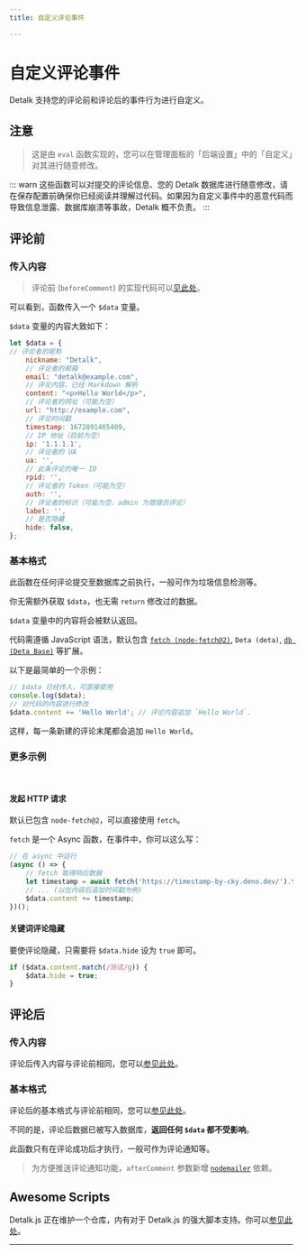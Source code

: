 ```yaml
---
title: 自定义评论事件

---
```

# 自定义评论事件 <Badge type="warning" text="Beta" />

Detalk 支持您的评论前和评论后的事件行为进行自定义。

## 注意 <Badge type="danger" text="必读" />

> 这是由 `eval` 函数实现的，您可以在管理面板的「后端设置」中的「自定义」对其进行随意修改。

::: warn
这些函数可以对提交的评论信息、您的 Detalk 数据库进行随意修改，请在保存配置前确保你已经阅读并理解过代码。如果因为自定义事件中的恶意代码而导致信息泄露、数据库崩溃等事故，Detalk 概不负责。
:::

## 评论前

### 传入内容

> 评论前 (`beforeComment`) 的实现代码可以[见此处](https://github.com/detalkjs/server/blob/master/src/action/beforeComment.js)。

可以看到，函数传入一个 `$data` 变量。

`$data` 变量的内容大致如下：

```js
let $data = {
// 评论者的昵称
	nickname: "Detalk",
    // 评论者的邮箱
	email: "detalk@example.com",
    // 评论内容，已经 Markdown 解析
	content: "<p>Hello World</p>",
    // 评论者的网址（可能为空）
	url: "http://example.com",
    // 评论时间戳
	timestamp: 1672891465409,
    // IP 地址（目前为空）
	ip: '1.1.1.1',
    // 评论者的 UA
	ua: '',
    // 此条评论的唯一 ID
	rpid: '',
    // 评论者的 Token（可能为空）
	auth: '',
    // 评论者的标识（可能为空，admin 为管理员评论）
	label: '',
    // 是否隐藏
    hide: false,
};
```

### 基本格式

此函数在任何评论提交至数据库之前执行，一般可作为垃圾信息检测等。

你无需额外获取 `$data`，也无需 `return` 修改过的数据。

`$data` 变量中的内容将会被默认返回。

代码需遵循 JavaScript 语法，默认包含 [`fetch (node-fetch@2)`](https://www.npmjs.com/package/node-fetch/v/2.6.7), `Deta (deta)`, [`db (Deta Base)`](https://docs.deta.sh/docs/base/sdk#using) 等扩展。

以下是最简单的一个示例：

```js
// $data 已经传入，可直接使用
console.log($data);
// 对代码的内容进行修改
$data.content += 'Hello World'; // 评论内容追加 `Hello World`.
```

这样，每一条新建的评论末尾都会追加 `Hello World`。


### 更多示例

<br/>

#### 发起 HTTP 请求

默认已包含 `node-fetch@2`，可以直接使用 `fetch`。

`fetch` 是一个 Async 函数，在事件中，你可以这么写：

```js
// 在 async 中运行
(async () => {
	// fetch 取得响应数据
	let timestamp = await fetch('https://timestamp-by-cky.deno.dev/').then(res => res.text());
	// ... (以在内容后追加时间戳为例)
    $data.content += timestamp;
})();
```

#### 关键词评论隐藏

要使评论隐藏，只需要将 `$data.hide` 设为 `true` 即可。
```js
if ($data.content.match(/测试/g)) {
	$data.hide = true;
}
```

## 评论后

### 传入内容

评论后传入内容与评论前相同，您可以[参见此处](#传入内容)。

### 基本格式

评论后的基本格式与评论前相同，您可以[参见此处](#基本格式)。

不同的是，评论后数据已被写入数据库，**返回任何 `$data` 都不受影响**。

此函数只有在评论成功后才执行，一般可作为评论通知等。

> 为方便推送评论通知功能，`afterComment` 参数新增 [`nodemailer`](https://www.npmjs.com/package/nodemailer) 依赖。

## Awesome Scripts

Detalk.js 正在维护一个仓库，内有对于 Detalk.js 的强大脚本支持。你可以[参见此处](https://github.com/detalkjs/awesome-scripts#readme)。


---

<Comment/>
